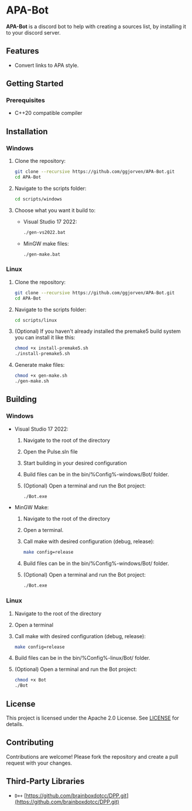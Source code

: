 # APA-Bot

**APA-Bot** is a discord bot to help with creating a sources list, by installing it to your discord server.

## Features

- Convert links to APA style.

## Getting Started

### Prerequisites

- C++20 compatible compiler

## Installation

### Windows

1. Clone the repository:
    ```sh
    git clone --recursive https://github.com/ggjorven/APA-Bot.git
    cd APA-Bot
    ```

2. Navigate to the scripts folder:
    ```sh
    cd scripts/windows
    ```

4. Choose what you want it build to:
    - Visual Studio 17 2022:
        ```sh
        ./gen-vs2022.bat
        ```
    - MinGW make files:
        ```sh
        ./gen-make.bat
        ```

### Linux

1. Clone the repository:
    ```sh
    git clone --recursive https://github.com/ggjorven/APA-Bot.git
    cd APA-Bot
    ```

2. Navigate to the scripts folder:
    ```sh
    cd scripts/linux
    ```

3. (Optional) If you haven't already installed the premake5 build system you can install it like this:
    ```sh
    chmod +x install-premake5.sh
    ./install-premake5.sh
    ```

5. Generate make files:
    ```sh
    chmod +x gen-make.sh
    ./gen-make.sh
    ```

## Building

### Windows
- Visual Studio 17 2022:
    1. Navigate to the root of the directory
    2. Open the Pulse.sln file
    3. Start building in your desired configuration
    4. Build files can be in the bin/%Config%-windows/Bot/ folder.
    5. (Optional) Open a terminal and run the Bot project:

        ```sh
        ./Bot.exe
        ```

- MinGW Make:
    1. Navigate to the root of the directory
    2. Open a terminal.
    3. Call make with desired configuration (debug, release):

        ```sh
        make config=release
        ```

    5. Build files can be in the bin/%Config%-windows/Bot/ folder.
    6. (Optional) Open a terminal and run the Bot project:
        ```sh
        ./Bot.exe
        ```

### Linux

1. Navigate to the root of the directory
2. Open a terminal
3. Call make with desired configuration (debug, release):

    ```sh
    make config=release
    ```

5. Build files can be in the bin/%Config%-linux/Bot/ folder.
6. (Optional) Open a terminal and run the Bot project:

    ```sh
    chmod +x Bot
    ./Bot
    ```

## License
This project is licensed under the Apache 2.0 License. See [LICENSE](LICENSE.txt) for details.

## Contributing
Contributions are welcome! Please fork the repository and create a pull request with your changes.

## Third-Party Libraries
  - `D++` [https://github.com/brainboxdotcc/DPP.git](https://github.com/brainboxdotcc/DPP.git)
